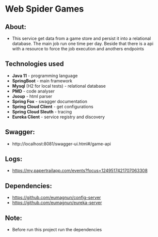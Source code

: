 # Web Spider Games

## About:
 - This service get data from a game store and persist it into a relational database. The main job run one time per day. Beside that there is a api with a resource to force the job execution and anothers endpoints
 
## Technologies used
 - **Java 11** - programming language
 - **SpringBoot** - main framework
 - **Mysql** (H2 for local tests) - relational database
 - **PMD** - code analyser
 - **Jsoup** - html parser
 - **Spring Fox** - swagger documentation
 - **Spring Cloud Client** - get configurations
 - **Spring Cloud Sleuth** - tracing
 - **Eureka Client** - service registry and discovery 

## Swagger:
 - http://localhost:8081/swagger-ui.html#/game-api

## Logs:
 - https://my.papertrailapp.com/events?focus=1249517421707063308

## Dependencies:
 - https://github.com/eumagnun/config-server
 - https://github.com/eumagnun/eureka-server

## Note:
 - Before run this project run the dependencies
